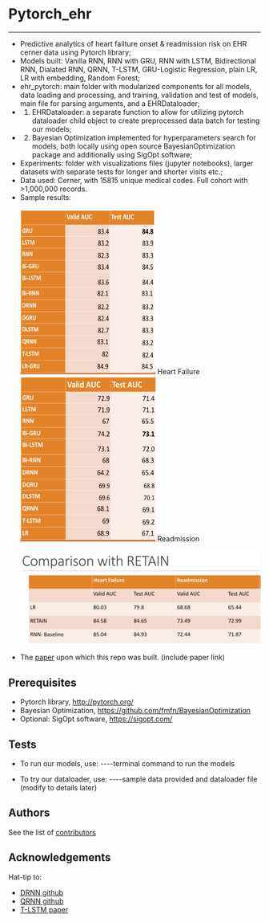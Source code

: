 # Pytorch_ehr
***************** 
* Predictive analytics of heart failture onset & readmission risk on EHR cerner data using Pytorch library;
* Models built: Vanilla RNN, RNN with GRU, RNN with LSTM, Bidirectional RNN, Dialated RNN, QRNN, T-LSTM, GRU-Logistic Regression, plain LR, LR with embedding, Random Forest;
* ehr_pytorch: main folder with modularized components for all models, data loading and processing, and training, validation and test of models, main file for parsing arguments, and a EHRDataloader;
* 1. EHRDataloader: a separate function to allow for utilizing pytorch dataloader child object to create preprocessed data batch for testing our models;
* 2. Bayesian Optimization implemented for hyperparameters search for models, both locally using open source BayesianOptimization package and additionally using SigOpt software; 
* Experiments: folder with visualizations files (jupyter notebooks), larger datasets with separate tests for longer and shorter visits etc.;
* Data used: Cerner, with 15815 unique medical codes. Full cohort with >1,000,000 records.
* Sample results:
  <p float="left"> 
       <a>
       <img src="SampleResults/HF.png" alt="Heart Failure" alt="List screen" title="List screen" height = "330" width="270" />
       <span>Heart Failure</span> </a>
       <a>
       <img src="SampleResults/Readm.png" alt="Readmission" height = "330" width="270" />
       <span>Readmission</span> </a>
  </p>
  <p float="left">
        <img src="SampleResults/comparision.png" alt="Comparision" width="540" />
  </p>
* The [paper]() upon which this repo was built. (include paper link)

## Prerequisites

* Pytorch library, <http://pytorch.org/> 
* Bayesian Optimization, <https://github.com/fmfn/BayesianOptimization>
* Optional: SigOpt software, <https://sigopt.com/> 


## Tests

* To run our models, use:
----terminal command to run the models

* To try our dataloader, use:
----sample data provided and dataloader file
(modify to details later)


## Authors

See the list of [contributors]( https://github.com/ZhiGroup/pytorch_ehr/graphs/contributors)


## Acknowledgements
Hat-tip to:
* [DRNN github](https://github.com/zalandoresearch/pt-dilate-rnn)
* [QRNN github](https://github.com/salesforce/pytorch-qrnn)
* [T-LSTM paper](http://biometrics.cse.msu.edu/Publications/MachineLearning/Baytasetal_PatientSubtypingViaTimeAwareLSTMNetworks.pdf)



